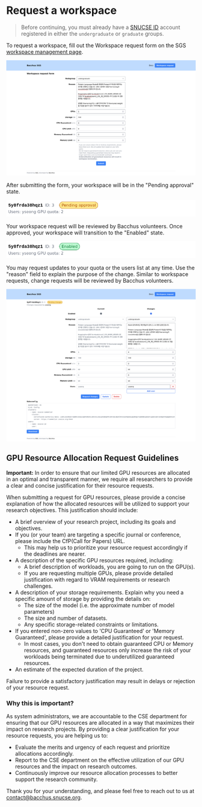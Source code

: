 # Request a workspace

[id]: https://id.snucse.org
[sgs-request]: https://sgs.snucse.org/request

> Before continuing, you must already have a [SNUCSE ID][id] account registered
> in either the `undergraduate` or `graduate` groups.

To request a workspace, fill out the Workspace request form on the SGS
[workspace management page][sgs-request].

![Workspace request form](request-workspace/ws-request.png)

After submitting the form, your workspace will be in the "Pending approval"
state.

![Pending approval](request-workspace/ws-pending.png)

Your workspace request will be reviewed by Bacchus volunteers. Once approved,
your workspace will transition to the "Enabled" state.

![Enabled](request-workspace/ws-enabled.png)

You may request updates to your quota or the users list at any time. Use the
"reason" field to explain the purpose of the change. Similar to workspace
requests, change requests will be reviewed by Bacchus volunteers.

![Request changes](request-workspace/ws-changes.png)

## GPU Resource Allocation Request Guidelines

**Important:** In order to ensure that our limited GPU resources are allocated in an optimal and transparent manner, we require all researchers to provide a clear and concise justification for their resource requests.

When submitting a request for GPU resources, please provide a concise explanation of how the allocated resources will be utilized to support your research objectives. This justification should include:

- A brief overview of your research project, including its goals and objectives.
- If you (or your team) are targeting a specific journal or conference, please include the CfP(Call for Papers) URL.
  - This may help us to prioritize your resource request accordingly if the deadlines are nearer.
- A description of the specific GPU resources required, including:
  - A brief description of workloads, you are going to run on the GPU(s).
  - If you are requesting multiple GPUs, please provide detailed justification with regard to VRAM requirements or research challenges.
- A description of your storage requirements. Explain why you need a specific amount of storage by providing the details on:
  - The size of the model (i.e. the approximate number of model parameters)
  - The size and number of datasets.
  - Any specific storage-related constraints or limitations.
- If you entered non-zero values to 'CPU Guaranteed' or 'Memory Guaranteed', please provide a detailed justification for your request.
  - In most cases, you don't need to obtain guaranteed CPU or Memory resources, and guaranteed resources only increase the risk of your workloads being terminated due to underutilized guaranteed resources.
- An estimate of the expected duration of the project.

<div class="warning">
Failure to provide a satisfactory justification may result in delays or rejection of your resource request.
</div>

### Why this is important?

As system administrators, we are accountable to the CSE department for ensuring that our GPU resources are allocated in a way that maximizes their impact on research projects. By providing a clear justification for your resource requests, you are helping us to:

- Evaluate the merits and urgency of each request and prioritize allocations accordingly.
- Report to the CSE department on the effective utilization of our GPU resources and the impact on research outcomes.
- Continuously improve our resource allocation processes to better support the research community.

Thank you for your understanding, and please feel free to reach out to us at [contact@bacchus.snucse.org](mailto:contact@bacchus.snucse.org).
